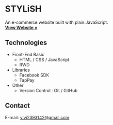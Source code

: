 # STYLiSH 
<p align="left">
   An e-commerce website built with plain JavaScript.
    <br />
    <a href="https://vivi2393142.github.io/STYLiSH/"><strong>View Website »</strong></a>
    <br />
</p>

<!-- ## Demo

PICA: https://pica-b4a59.web.app/

![](./src/img/src/readme/overview.png) -->

<!-- User: test@gmail.com Password: 123456 -->

## Technologies

-   Front-End Basic
    -   HTML / CSS / JavaScript
    -   RWD
-   Libraries
    -   Facebook SDK
    -   TapPay
-   Other
    -   Version Control : Git / GitHub


## Contact

E-mail: vivi2393142@gmail.com
